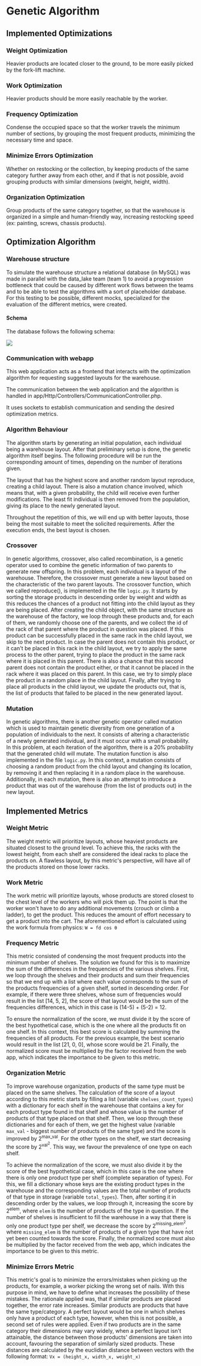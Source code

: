 # Genetic Algorithm

## Implemented Optimizations

### Weight Optimization

Heavier products are located closer to the ground, to be more easily picked by
the fork-lift machine.

### Work Optimization

Heavier products should be more easily reachable by the worker.

### Frequency Optimization

Condense the occupied space so that the worker travels the minimum number of
sections, by grouping the most frequent products, minimizing the necessary time
and space.

### Minimize Errors Optimization

Whether on restocking or the collection, by keeping products of the same
category further away from each other, and if that is not possible, avoid
grouping products with similar dimensions (weight, height, width).

### Organization Optimization

Group products of the same category together, so that the warehouse is
organized in a simple and human-friendly way, increasing restocking speed (ex:
painting, screws, chassis products).

## Optimization Algorithm

### Warehouse structure

To simulate the warehouse structure a relational database (in MySQL) was made in parallel with the data_lake team (team 1) to avoid a progression bottleneck that could be caused by different work flows between the teams and to be able to test the algorithms with a sort of placeholder database. For this testing to be possible, different mocks, specialized for the evaluation of the different metrics, were created.

#### Schema

The database follows the following schema:

<Row style="display:flex flex-direction: row">
    <img src="assets/warehouse_schema.png" style="margin:auto"/>
</Row>

### Communication with webapp

This web application acts as a frontend that interacts with the optimization algorithm for requesting suggested layouts for the warehouse.

The communication between the web application and the algorithm is handled in app/Http/Controllers/CommunicationController.php.

It uses sockets to establish communication and sending the desired optimization metrics.

### Algorithm Behaviour

The algorithm starts by generating an initial population, each individual being a warehouse layout. After that preliminary setup is done, the genetic algorithm itself begins. The following procedure will be run the corresponding amount of times, depending on the number of iterations given.

The layout that has the highest score and another random layout reproduce, creating a child layout. There is also a mutation chance involved, which means that, with a given probability, the child will receive even further modifications. The least fit individual is then removed from the population, giving its place to the newly generated layout.

Throughout the repetition of this, we will end up with better layouts, those being the most suitable to meet the solicited requirements. After the execution ends, the best layout is chosen.

### Crossover

In genetic algorithms, crossover, also called recombination, is a genetic operator used to combine the genetic information of two parents to generate new offspring.
In this problem, each individual is a layout of the warehouse. Therefore, the crossover must generate a new layout based on the characteristic of the two parent layouts.
The crossover function, which we called reproduce(), is implemented in the file `logic.py`.
It starts by sorting the storage products in descending order by weight and width as this reduces the chances of a product not fitting into the child layout as they are being placed.
After creating the child object, with the same structure as the warehouse of the factory, we loop through these products and, for each of them, we randomly choose one of the parents, and we collect the id of the rack of that parent where the product in question was placed. If this product can be successfully placed in the same rack in the child layout, we skip to the next product. In case the parent does not contain this product, or it can't be placed in this rack in the child layout, we try to apply the same process to the other parent, trying to place the product in the same rack where it is placed in this parent. There is also a chance that this second parent does not contain the product either, or that it cannot be placed in the rack where it was placed on this parent. In this case, we try to simply place the product in a random place in the child layout. Finally, after trying to place all products in the child layout, we update the products out, that is, the list of products that failed to be placed in the new generated layout.

### Mutation

In genetic algorithms, there is another genetic operator called mutation which is used to maintain genetic diversity from one generation of a population of individuals to the next. It consists of altering a characteristic of a newly generated individual, and it must occur with a small probability. In this problem, at each iteration of the algorithm, there is a 20% probability that the generated child will mutate. The mutation function is also implemented in the file `logic.py`. In this context, a mutation consists of choosing a random product from the child layout and changing its location, by removing it and then replacing it in a random place in the warehouse. Additionally, in each mutation, there is also an attempt to introduce a product that was out of the warehouse (from the list of products out) in the new layout.

## Implemented Metrics

### Weight Metric

The weight metric will prioritize layouts, whose heaviest products are situated closest to the ground level. To achieve this, the racks with the lowest height, from each shelf are considered the ideal racks to place the products on. A flawless layout, by this metric's perspective, will have all of the products stored on those lower racks.

### Work Metric

The work metric will prioritize layouts, whose products are stored closest to the chest level of the workers who will pick them up. The point is that the worker won't have to do any additional movements (crouch or climb a ladder), to get the product. This reduces the amount of effort necessary to get a product into the cart. The aforementioned effort is calculated using the work formula from physics: `W = fd cos θ`

### Frequency Metric

This metric consisted of condensing the most frequent products into the minimum number of shelves. The solution we found for this is to maximize the sum of the differences in the frequencies of the various shelves. First, we loop through the shelves and their products and sum their frequencies so that we end up with a list where each value corresponds to the sum of the products frequencies of a given shelf, sorted in descending order. For example, if there were three shelves, whose sum of frequencies would result in the list [14, 5, 2], the score of that layout would be the sum of the frequencies differences, which in this case is (14-5) + (5-2) = 12.

To ensure the normalization of the score, we must divide it by the score of the best hypothetical case, which is the one where all the products fit on one shelf. In this context, this best score is calculated by summing the frequencies of all products. For the previous example, the best scenario would result in the list [21, 0, 0], whose score would be 21. Finally, the normalized score must be multiplied by the factor received from the web app, which indicates the importance to be given to this metric.

### Organization Metric

To improve warehouse organization, products of the same type must be placed on the same shelves. The calculation of the score of a layout according to this metric starts by filling a list (variable `shelves_count_types`) with a dictionary for each shelf in the warehouse that contains a key for each product type found in that shelf and whose value is the number of products of that type placed on that shelf. Then, we loop through these dictionaries and for each of them, we get the highest value (variable `max_val` - biggest number of products of the same type) and the score is improved by 2<sup>max_val</sup>. For the other types on the shelf, we start decreasing the score by 2<sup>val<sup>2</sup></sup>. This way, we favour the prevalence of one type on each shelf.

To achieve the normalization of the score, we must also divide it by the score of the best hypothetical case, which in this case is the one where there is only one product type per shelf (complete separation of types).
For this, we fill a dictionary whose keys are the existing product types in the warehouse and the corresponding values are the total number of products of that type in storage (variable `total_types`). Then, after sorting it in descending order by the values, we loop through it, increasing the score by 2<sup>elem</sup>, where `elem` is the number of products of the type in question. If the number of shelves is insufficient to fill the warehouse in a way that there is only one product type per shelf, we decrease the score by 2<sup>missing_elem<sup>2</sup></sup>, where `missing_elem` is the number of products of a given type that have not yet been counted towards the score.
Finally, the normalized score must also be multiplied by the factor received from the web app, which indicates the importance to be given to this metric.

### Minimize Errors Metric

This metric's goal is to minimize the errors/mistakes when picking up the products, for example, a worker picking the wrong set of nails. With this purpose in mind, we have to define what increases the possibility of these mistakes. The rationale applied was, that if similar products are placed together, the error rate increases. Similar products are products that have the same type/category. A perfect layout would be one in which shelves only have a product of each type, however, when this is not possible, a second set of rules were applied. Even if two products are in the same category their dimensions may vary widely, when a perfect layout isn't attainable, the distance between those products' dimensions are taken into account, favouring the separation of similarly sized products. These distances are calculated by the euclidian distance between vectors with the following format: `Vx = (height_x, width_x, weight_x)`
